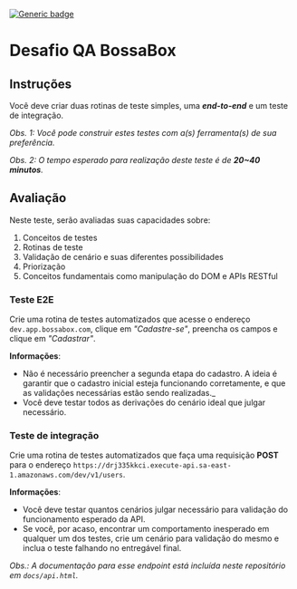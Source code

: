 [![Generic badge](https://img.shields.io/badge/version-1.0.0-green.svg)](https://shields.io/)

# Desafio QA BossaBox

## **Instruções**
Você deve criar duas rotinas de teste simples, uma _**end-to-end**_ e um teste de integração. 

_Obs. 1: Você pode construir estes testes com a(s) ferramenta(s) de sua preferência._

_Obs. 2: O tempo esperado para realização deste teste é de **20~40 minutos**._

## **Avaliação**
Neste teste, serão avaliadas suas capacidades sobre:
1. Conceitos de testes
2. Rotinas de teste
3. Validação de cenário e suas diferentes possibilidades
4. Priorização
5. Conceitos fundamentais como manipulação do DOM e APIs RESTful

### **Teste E2E**
Crie uma rotina de testes automatizados que acesse o endereço `dev.app.bossabox.com`, clique em _"Cadastre-se"_, preencha os campos e clique em _"Cadastrar"_. 

**Informações**:
- Não é necessário preencher a segunda etapa do cadastro. A ideia é garantir que o cadastro inicial esteja funcionando corretamente, e que as validações necessárias estão sendo realizadas._
- Você deve testar todos as derivações do cenário ideal que julgar necessário.

### **Teste de integração**
Crie uma rotina de testes automatizados que faça uma requisição **POST** para o endereço `https://drj335kkci.execute-api.sa-east-1.amazonaws.com/dev/v1/users`. 

**Informações**: 
- Você deve testar quantos cenários julgar necessário para validação do funcionamento esperado da API.
- Se você, por acaso, encontrar um comportamento inesperado em qualquer um dos testes, crie um cenário para validação do mesmo e inclua o teste falhando no entregável final.

_Obs.: A documentação para esse endpoint está incluída neste repositório em `docs/api.html`._